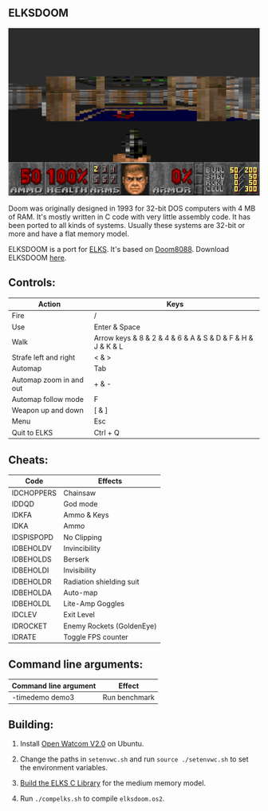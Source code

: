 ## ELKSDOOM
![ELKSDOOM](readme_imgs/elksdoom.png?raw=true)

Doom was originally designed in 1993 for 32-bit DOS computers with 4 MB of RAM.
It's mostly written in C code with very little assembly code.
It has been ported to all kinds of systems.
Usually these systems are 32-bit or more and have a flat memory model.

ELKSDOOM is a port for [ELKS](https://github.com/ghaerr/elks).
It's based on [Doom8088](https://github.com/FrenkelS/Doom8088).
Download ELKSDOOM [here](https://github.com/FrenkelS/elksdoom/releases).

## Controls:
|Action                 |Keys                                                      |
|-----------------------|----------------------------------------------------------|
|Fire                   |/                                                         |
|Use                    |Enter & Space                                             |
|Walk                   |Arrow keys & 8 & 2 & 4 & 6 & A & S & D & F & H & J & K & L|
|Strafe left and right  |< & >                                                     |
|Automap                |Tab                                                       |
|Automap zoom in and out|+ & -                                                     |
|Automap follow mode    |F                                                         |
|Weapon up and down     |[ & ]                                                     |
|Menu                   |Esc                                                       |
|Quit to ELKS           |Ctrl + Q                                                  |

## Cheats:
|Code      |Effects                  |
|----------|-------------------------|
|IDCHOPPERS|Chainsaw                 |
|IDDQD     |God mode                 |
|IDKFA     |Ammo & Keys              |
|IDKA      |Ammo                     |
|IDSPISPOPD|No Clipping              |
|IDBEHOLDV |Invincibility            |
|IDBEHOLDS |Berserk                  |
|IDBEHOLDI |Invisibility             |
|IDBEHOLDR |Radiation shielding suit |
|IDBEHOLDA |Auto-map                 |
|IDBEHOLDL |Lite-Amp Goggles         |
|IDCLEV    |Exit Level               |
|IDROCKET  |Enemy Rockets (GoldenEye)|
|IDRATE    |Toggle FPS counter       |

## Command line arguments:
|Command line argument|Effect       |
|---------------------|-------------|
|-timedemo demo3      |Run benchmark|

## Building:
1) Install [Open Watcom V2.0](https://github.com/open-watcom/open-watcom-v2) on Ubuntu.

2) Change the paths in `setenvwc.sh` and run `source ./setenvwc.sh` to set the environment variables.

3) [Build the ELKS C Library](https://github.com/ghaerr/elks/wiki/Using-OpenWatcom-C-with-ELKS#build-the-elks-c-library) for the medium memory model.

4) Run `./compelks.sh` to compile `elksdoom.os2`.
